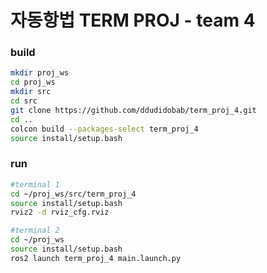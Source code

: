 # 자동항법 TERM PROJ - team 4

### build
```bash
mkdir proj_ws
cd proj_ws
mkdir src
cd src
git clone https://github.com/ddudidobab/term_proj_4.git
cd ..
colcon build --packages-select term_proj_4
source install/setup.bash
```

### run
```bash
#terminal 1
cd ~/proj_ws/src/term_proj_4
source install/setup.bash
rviz2 -d rviz_cfg.rviz
```
```bash
#terminal 2
cd ~/proj_ws
source install/setup.bash
ros2 launch term_proj_4 main.launch.py
```
